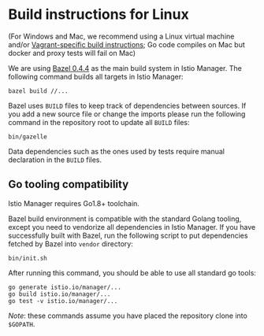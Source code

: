 # Build instructions for Linux

(For Windows and Mac, we recommend using a Linux virtual machine and/or [Vagrant-specific build instructions](build-vagrant.md); Go code compiles on Mac but docker and proxy tests will fail on Mac)

We are using [Bazel 0.4.4](https://github.com/bazelbuild/bazel/releases) as the main build system in Istio Manager. The following command builds all targets in Istio Manager:

    bazel build //...

Bazel uses `BUILD` files to keep track of dependencies between sources.  If you
add a new source file or change the imports  please run the following command
in the repository root to update all `BUILD` files:

    bin/gazelle

Data dependencies such as the ones used by tests require manual declaration in
the `BUILD` files.

## Go tooling compatibility

Istio Manager requires Go1.8+ toolchain.

Bazel build environment is compatible with the standard Golang tooling, except you need to vendorize all dependencies in Istio Manager. If you have successfully built with Bazel, run the following script to put dependencies fetched by Bazel into `vendor` directory:

    bin/init.sh

After running this command, you should be able to use all standard go tools:

    go generate istio.io/manager/...
    go build istio.io/manager/...
    go test -v istio.io/manager/...

_Note_: these commands assume you have placed the repository clone into `$GOPATH`.
